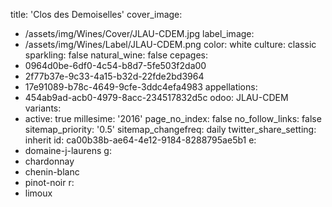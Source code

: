 title: 'Clos des Demoiselles'
cover_image:
  - /assets/img/Wines/Cover/JLAU-CDEM.jpg
label_image:
  - /assets/img/Wines/Label/JLAU-CDEM.png
color: white
culture: classic
sparkling: false
natural_wine: false
cepages:
  - 0964d0be-6df0-4c54-b8d7-5fe503f2da00
  - 2f77b37e-9c33-4a15-b32d-22fde2bd3964
  - 17e91089-b78c-4649-9cfe-3ddc4efa4983
appellations:
  - 454ab9ad-acb0-4979-8acc-234517832d5c
odoo: JLAU-CDEM
variants:
  -
    active: true
    millesime: '2016'
page_no_index: false
no_follow_links: false
sitemap_priority: '0.5'
sitemap_changefreq: daily
twitter_share_setting: inherit
id: ca00b38b-ae64-4e12-9184-8288795ae5b1
e:
  - domaine-j-laurens
g:
  - chardonnay
  - chenin-blanc
  - pinot-noir
r:
  - limoux

